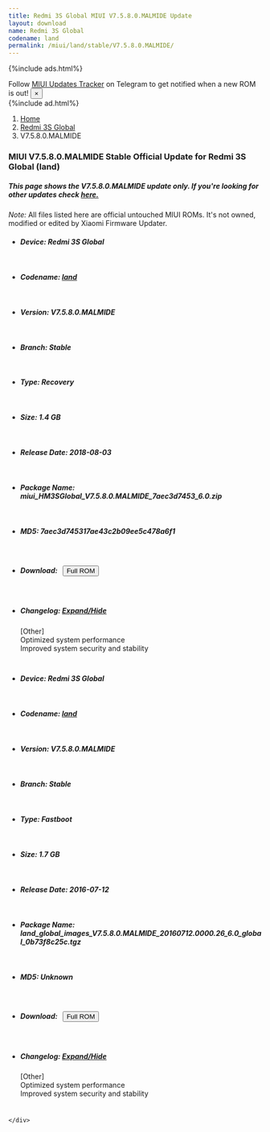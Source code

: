 ```yaml
---
title: Redmi 3S Global MIUI V7.5.8.0.MALMIDE Update
layout: download
name: Redmi 3S Global
codename: land
permalink: /miui/land/stable/V7.5.8.0.MALMIDE/
---
```


{%include ads.html%}
<div class="alert alert-primary alert-dismissible fade show" role="alert">
    Follow <a href="https://t.me/MIUIUpdatesTracker" class="alert-link">MIUI Updates Tracker</a> on Telegram to get
    notified when a new ROM is out!
    <button type="button" class="close" data-dismiss="alert" aria-label="Close">
        <span aria-hidden="true">&times;</span>
    </button>
</div>
{%include ad.html%}

<nav aria-label="breadcrumb">
    <ol class="breadcrumb">
        <li class="breadcrumb-item"><a href="/">Home</a></li>
        <li class="breadcrumb-item"><a href="/miui/land/">Redmi 3S Global</a></li>
        <li class="breadcrumb-item active" aria-current="page">V7.5.8.0.MALMIDE</li>
    </ol>
</nav>

<div class="col-12 mx-auto">
    <h3 class="title bg-light p-2 rounded">MIUI V7.5.8.0.MALMIDE Stable Official Update for Redmi 3S Global (land)</h3>
    <h5>This page shows the V7.5.8.0.MALMIDE update only. If you're looking for other updates check
        <a href="/miui/land/">here.</a></h5>
    <p><i>Note: </i>All files listed here are official untouched MIUI ROMs.
        It's not owned, modified or edited by Xiaomi Firmware Updater.</p>
    <div id="downloads">
                <div class="card card-body">
            <ul class="list-unstyled">
                <li style="padding-bottom: 10px;">
                    <h5><b>Device: </b>Redmi 3S Global</h5>
                </li>
                <li style="padding-bottom: 10px;">
                    <h5><b>Codename: </b> <a href="/miui/land/" target="_blank">land</a> </h5>
                </li>
                <li style="padding-bottom: 10px;">
                    <h5><b>Version: </b>V7.5.8.0.MALMIDE</h5>
                </li>
                <li style="padding-bottom: 10px;">
                    <h5><b>Branch: </b>Stable</h5>
                </li>
                <li style="padding-bottom: 10px;">
                    <h5><b>Type: </b>Recovery</h5>
                </li>
                <li style="padding-bottom: 10px;">
                    <h5><b>Size: </b>1.4 GB</h5>
                </li>
                <li style="padding-bottom: 10px;">
                    <h5><b>Release Date: </b>2018-08-03</h5>
                </li>
                <li style="padding-bottom: 10px;">
                    <h5><b>Package Name: </b><span id="filename" class="text-dark">miui_HM3SGlobal_V7.5.8.0.MALMIDE_7aec3d7453_6.0.zip</span></h5>
                </li>
                <li style="padding-bottom: 10px;">
                    <h5><b>MD5: </b><span id="md5" class="text-muted">7aec3d745317ae43c2b09ee5c478a6f1</span></h5>
                </li>
                <li style="padding-bottom: 10px;">
                    <h5><b>Download: </b><button type="button" id="download" class="btn btn-primary" style="margin: 7px;"
                            onclick="window.open('https://bigota.d.miui.com/V7.5.8.0.MALMIDE/miui_HM3SGlobal_V7.5.8.0.MALMIDE_7aec3d7453_6.0.zip', '_blank');"><i class="fa fa-download"></i> Full ROM</button></h5>
                </li>
                <li style="padding-bottom: 10px;">
                    <h5><b>Changelog: </b><a href="#land_1_changelog" data-toggle="collapse" role="button"
                            aria-expanded="false" aria-controls="land_1_changelog"> <i class="fa fa-arrow-down"
                                aria-hidden="true"></i> Expand/Hide</a></h5>
                    <div class="collapse" id="land_1_changelog">
                        <p id="changelog_text">[Other]<br>Optimized system performance<br>Improved system security and stability</p>
                    </div>
                </li>
            </ul>
        </div>
        <div class="card card-body">
            <ul class="list-unstyled">
                <li style="padding-bottom: 10px;">
                    <h5><b>Device: </b>Redmi 3S Global</h5>
                </li>
                <li style="padding-bottom: 10px;">
                    <h5><b>Codename: </b> <a href="/miui/land/" target="_blank">land</a> </h5>
                </li>
                <li style="padding-bottom: 10px;">
                    <h5><b>Version: </b>V7.5.8.0.MALMIDE</h5>
                </li>
                <li style="padding-bottom: 10px;">
                    <h5><b>Branch: </b>Stable</h5>
                </li>
                <li style="padding-bottom: 10px;">
                    <h5><b>Type: </b>Fastboot</h5>
                </li>
                <li style="padding-bottom: 10px;">
                    <h5><b>Size: </b>1.7 GB</h5>
                </li>
                <li style="padding-bottom: 10px;">
                    <h5><b>Release Date: </b>2016-07-12</h5>
                </li>
                <li style="padding-bottom: 10px;">
                    <h5><b>Package Name: </b><span id="filename" class="text-dark">land_global_images_V7.5.8.0.MALMIDE_20160712.0000.26_6.0_global_0b73f8c25c.tgz</span></h5>
                </li>
                <li style="padding-bottom: 10px;">
                    <h5><b>MD5: </b><span id="md5" class="text-muted">Unknown</span></h5>
                </li>
                <li style="padding-bottom: 10px;">
                    <h5><b>Download: </b><button type="button" id="download" class="btn btn-primary" style="margin: 7px;"
                            onclick="window.open('https://bigota.d.miui.com/V7.5.8.0.MALMIDE/land_global_images_V7.5.8.0.MALMIDE_20160712.0000.26_6.0_global_0b73f8c25c.tgz', '_blank');"><i class="fa fa-download"></i> Full ROM</button></h5>
                </li>
                <li style="padding-bottom: 10px;">
                    <h5><b>Changelog: </b><a href="#land_2_changelog" data-toggle="collapse" role="button"
                            aria-expanded="false" aria-controls="land_2_changelog"> <i class="fa fa-arrow-down"
                                aria-hidden="true"></i> Expand/Hide</a></h5>
                    <div class="collapse" id="land_2_changelog">
                        <p id="changelog_text">[Other]<br>Optimized system performance<br>Improved system security and stability</p>
                    </div>
                </li>
            </ul>
        </div>

    </div>
</div>